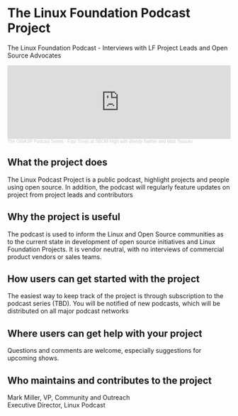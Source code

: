 # The Linux Foundation Podcast Project

The Linux Foundation Podcast - Interviews with LF Project Leads and Open Source Advocates

<iframe width="100%" height="166" scrolling="no" frameborder="no" allow="autoplay" src="https://w.soundcloud.com/player/?url=https%3A//api.soundcloud.com/tracks/1237986250&color=%23ff5500&auto_play=false&hide_related=false&show_comments=true&show_user=true&show_reposts=false&show_teaser=true"></iframe><div style="font-size: 10px; color: #cccccc;line-break: anywhere;word-break: normal;overflow: hidden;white-space: nowrap;text-overflow: ellipsis; font-family: Interstate,Lucida Grande,Lucida Sans Unicode,Lucida Sans,Garuda,Verdana,Tahoma,sans-serif;font-weight: 100;"><a href="https://soundcloud.com/owasp-podcast" title="The OWASP Podcast Series" target="_blank" style="color: #cccccc; text-decoration: none;">The OWASP Podcast Series</a> · <a href="https://soundcloud.com/owasp-podcast/fast-times-at-sbom-high-with-wendy-nather-and-matt-tesauro" title="Fast Times at SBOM High with Wendy Nather and Matt Tesauro" target="_blank" style="color: #cccccc; text-decoration: none;">Fast Times at SBOM High with Wendy Nather and Matt Tesauro</a></div>

## What the project does

The Linux Podcast Project is a public podcast, highlight projects and people using open source. In addition, the podcast will regularly feature updates on project from project leads and contributors

## Why the project is useful

The podcast is used to inform the Linux and Open Source communities as to the current state in development of open source initiatives and Linux Foundation Projects. It is vendor neutral, with no interviews of commercial product vendors or sales teams.

## How users can get started with the project

The easiest way to keep track of the project is through subscription to the podcast series (TBD). You will be notified of new podcasts, which will be distributed on all major podcast networks

## Where users can get help with your project

Questions and comments are welcome, especially suggestions for upcoming shows.

## Who maintains and contributes to the project

Mark Miller, VP, Community and Outreach<br />
Executive Director, Linux Podcast
